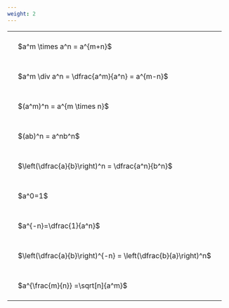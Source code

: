 ```yaml
---
weight: 2
---
```


<style type="text/css">
#T_e7e17 th.col_heading {
  text-align: left;
  font-size: 1em;
}
#T_e7e17 td {
  text-align: left;
  font-size: 1em;
  padding: 1.5em;
}
</style>
<table id="T_e7e17">
  <thead>
  </thead>
  <tbody>
    <tr>
      <td id="T_e7e17_row0_col0" class="data row0 col0" >$a^m \times a^n = a^{m+n}$</td>
    </tr>
    <tr>
      <td id="T_e7e17_row1_col0" class="data row1 col0" >$a^m \div a^n = \dfrac{a^m}{a^n} = a^{m-n}$</td>
    </tr>
    <tr>
      <td id="T_e7e17_row2_col0" class="data row2 col0" >$(a^m)^n = a^{m \times n}$</td>
    </tr>
    <tr>
      <td id="T_e7e17_row3_col0" class="data row3 col0" >$(ab)^n = a^nb^n$</td>
    </tr>
    <tr>
      <td id="T_e7e17_row4_col0" class="data row4 col0" >$\left(\dfrac{a}{b}\right)^n = \dfrac{a^n}{b^n}$</td>
    </tr>
    <tr>
      <td id="T_e7e17_row5_col0" class="data row5 col0" >$a^0=1$</td>
    </tr>
    <tr>
      <td id="T_e7e17_row6_col0" class="data row6 col0" >$a^{-n}=\dfrac{1}{a^n}$</td>
    </tr>
    <tr>
      <td id="T_e7e17_row7_col0" class="data row7 col0" >$\left(\dfrac{a}{b}\right)^{-n} = \left(\dfrac{b}{a}\right)^n$</td>
    </tr>
    <tr>
      <td id="T_e7e17_row8_col0" class="data row8 col0" >$a^{\frac{m}{n}} =\sqrt[n]{a^m}$</td>
    </tr>
  </tbody>
</table>
